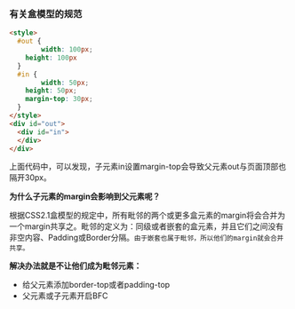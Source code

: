 ### 有关盒模型的规范

```html
<style>
  #out {
		width: 100px;
    height: 100px
  }
  #in {
		width: 50px;
    height: 50px;
    margin-top: 30px;
  }
</style>
<div id="out">
  <div id="in">
  </div>
</div>
```

上面代码中，可以发现，子元素in设置margin-top会导致父元素out与页面顶部也隔开30px。

**为什么子元素的margin会影响到父元素呢？**

​		根据CSS2.1盒模型的规定中，所有毗邻的两个或更多盒元素的margin将会合并为一个margin共享之。毗邻的定义为：同级或者嵌套的盒元素，并且它们之间没有非空内容、Padding或Border分隔。`由于嵌套也属于毗邻，所以他们的margin就会合并共享。`

**解决办法就是不让他们成为毗邻元素：**

* 给父元素添加border-top或者padding-top
* 父元素或子元素开启BFC



